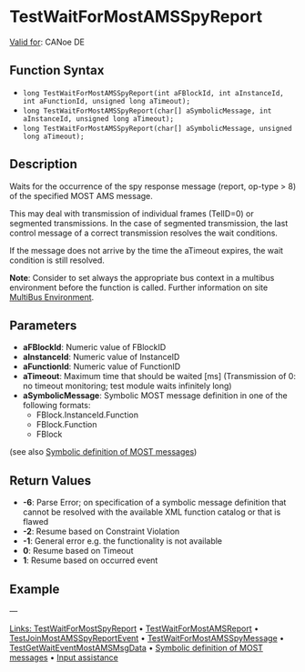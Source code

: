 # TestWaitForMostAMSSpyReport

[Valid for](../../../Shared/FeatureAvailability.md): CANoe DE

## Function Syntax

- `long TestWaitForMostAMSSpyReport(int aFBlockId, int aInstanceId, int aFunctionId, unsigned long aTimeout);`
- `long TestWaitForMostAMSSpyReport(char[] aSymbolicMessage, int aInstanceId, unsigned long aTimeout);`
- `long TestWaitForMostAMSSpyReport(char[] aSymbolicMessage, unsigned long aTimeout);`

## Description

Waits for the occurrence of the spy response message (report, op-type > 8) of the specified MOST AMS message.

This may deal with transmission of individual frames (TelID=0) or segmented transmissions. In the case of segmented transmission, the last control message of a correct transmission resolves the wait conditions.

If the message does not arrive by the time the aTimeout expires, the wait condition is still resolved.

**Note**: Consider to set always the appropriate bus context in a multibus environment before the function is called. Further information on site [MultiBus Environment](../../../Shared/CAPL/General/TestMultiBusEnvironment.md).

## Parameters

- **aFBlockId**: Numeric value of FBlockID
- **aInstanceId**: Numeric value of InstanceID
- **aFunctionId**: Numeric value of FunctionID
- **aTimeout**: Maximum time that should be waited [ms] (Transmission of 0: no timeout monitoring; test module waits infinitely long)
- **aSymbolicMessage**: Symbolic MOST message definition in one of the following formats:
  - FBlock.InstanceId.Function
  - FBlock.Function
  - FBlock

(see also [Symbolic definition of MOST messages](../CAPLfunctionsTFSSymbolicMessageDefinition.md))

## Return Values

- **-6**: Parse Error; on specification of a symbolic message definition that cannot be resolved with the available XML function catalog or that is flawed
- **-2**: Resume based on Constraint Violation
- **-1**: General error e.g. the functionality is not available
- **0**: Resume based on Timeout
- **1**: Resume based on occurred event

## Example

—

[Links: TestWaitForMostSpyReport](CAPLfunctionTestWaitForMostSpyReport.md) • [TestWaitForMostAMSReport](CAPLfunctionTestWaitForMostAMSReport.md) • [TestJoinMostAMSSpyReportEvent](CAPLfunctionTestJoinMostAMSSpyReportEvent.md) • [TestWaitForMostAMSSpyMessage](CAPLfunctionTestWaitForMostAMSSpyMessage.md) • [TestGetWaitEventMostAMSMsgData](CAPLfunctionTestGetWaitEventMostAmsMsgData.md) • [Symbolic definition of MOST messages](../CAPLfunctionsTFSSymbolicMessageDefinition.md) • [Input assistance](../../MOST/CAPLfunctionsMOSTInputAssistant.md)
